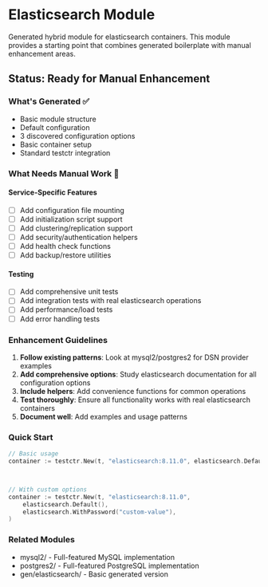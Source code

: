 # Elasticsearch Module

Generated hybrid module for elasticsearch containers. This module provides a starting point that combines generated boilerplate with manual enhancement areas.

## Status: Ready for Manual Enhancement

### What's Generated ✅
- Basic module structure
- Default configuration
- 3 discovered configuration options
- Basic container setup
- Standard testctr integration

### What Needs Manual Work 🔨


#### Service-Specific Features
- [ ] Add configuration file mounting
- [ ] Add initialization script support
- [ ] Add clustering/replication support
- [ ] Add security/authentication helpers
- [ ] Add health check functions
- [ ] Add backup/restore utilities

#### Testing
- [ ] Add comprehensive unit tests
- [ ] Add integration tests with real elasticsearch operations
- [ ] Add performance/load tests
- [ ] Add error handling tests

### Enhancement Guidelines

1. **Follow existing patterns**: Look at mysql2/postgres2 for DSN provider examples
2. **Add comprehensive options**: Study elasticsearch documentation for all configuration options
3. **Include helpers**: Add convenience functions for common operations
4. **Test thoroughly**: Ensure all functionality works with real elasticsearch containers
5. **Document well**: Add examples and usage patterns

### Quick Start

```go
// Basic usage
container := testctr.New(t, "elasticsearch:8.11.0", elasticsearch.Default())



// With custom options
container := testctr.New(t, "elasticsearch:8.11.0", 
    elasticsearch.Default(),
    elasticsearch.WithPassword("custom-value"),
)
```

### Related Modules
- mysql2/ - Full-featured MySQL implementation  
- postgres2/ - Full-featured PostgreSQL implementation
- gen/elasticsearch/ - Basic generated version
